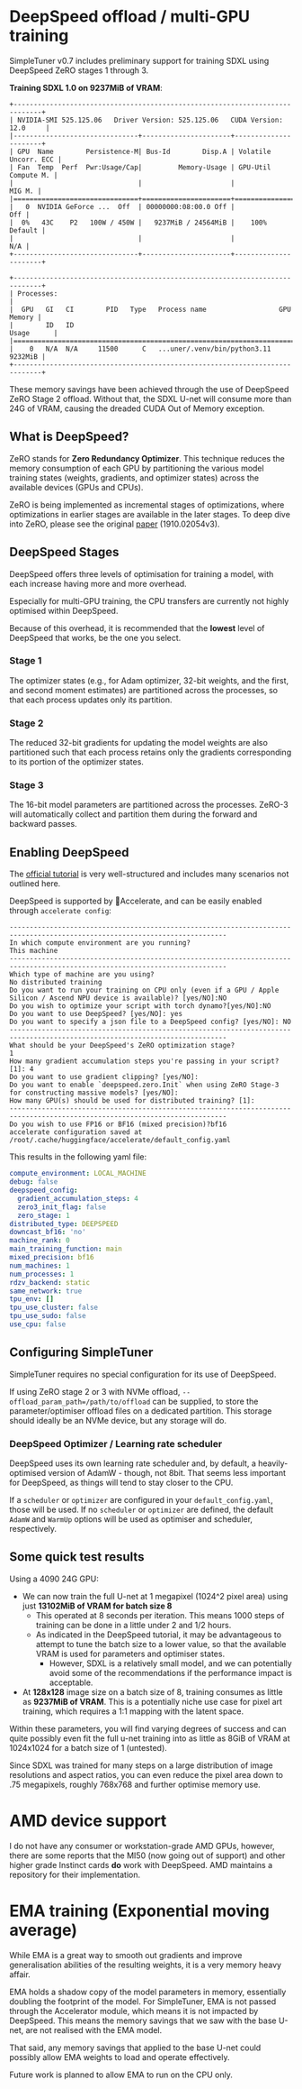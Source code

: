 # DeepSpeed offload / multi-GPU training

SimpleTuner v0.7 includes preliminary support for training SDXL using DeepSpeed ZeRO stages 1 through 3.


**Training SDXL 1.0 on 9237MiB of VRAM**:
```
+-----------------------------------------------------------------------------+
| NVIDIA-SMI 525.125.06   Driver Version: 525.125.06   CUDA Version: 12.0     |
|-------------------------------+----------------------+----------------------+
| GPU  Name        Persistence-M| Bus-Id        Disp.A | Volatile Uncorr. ECC |
| Fan  Temp  Perf  Pwr:Usage/Cap|         Memory-Usage | GPU-Util  Compute M. |
|                               |                      |               MIG M. |
|===============================+======================+======================|
|   0  NVIDIA GeForce ...  Off  | 00000000:08:00.0 Off |                  Off |
|  0%   43C    P2   100W / 450W |   9237MiB / 24564MiB |    100%      Default |
|                               |                      |                  N/A |
+-------------------------------+----------------------+----------------------+
                                                                               
+-----------------------------------------------------------------------------+
| Processes:                                                                  |
|  GPU   GI   CI        PID   Type   Process name                  GPU Memory |
|        ID   ID                                                   Usage      |
|=============================================================================|
|    0   N/A  N/A     11500      C   ...uner/.venv/bin/python3.11     9232MiB |
+-----------------------------------------------------------------------------+
```

These memory savings have been achieved through the use of DeepSpeed ZeRO Stage 2 offload. Without that, the SDXL U-net will consume more than 24G of VRAM, causing the dreaded CUDA Out of Memory exception.

## What is DeepSpeed?

ZeRO stands for **Zero Redundancy Optimizer**. This technique reduces the memory consumption of each GPU by partitioning the various model training states (weights, gradients, and optimizer states) across the available devices (GPUs and CPUs).

ZeRO is being implemented as incremental stages of optimizations, where optimizations in earlier stages are available in the later stages. To deep dive into ZeRO, please see the original [paper](https://arxiv.org/abs/1910.02054v3) (1910.02054v3).

## DeepSpeed Stages

DeepSpeed offers three levels of optimisation for training a model, with each increase having more and more overhead.

Especially for multi-GPU training, the CPU transfers are currently not highly optimised within DeepSpeed.

Because of this overhead, it is recommended that the **lowest** level of DeepSpeed that works, be the one you select.

### Stage 1

The optimizer states (e.g., for Adam optimizer, 32-bit weights, and the first, and second moment estimates) are partitioned across the processes, so that each process updates only its partition.

### Stage 2

The reduced 32-bit gradients for updating the model weights are also partitioned such that each process retains only the gradients corresponding to its portion of the optimizer states.

### Stage 3

The 16-bit model parameters are partitioned across the processes. ZeRO-3 will automatically collect and partition them during the forward and backward passes.

## Enabling DeepSpeed

The [official tutorial](https://www.deepspeed.ai/tutorials/zero/) is very well-structured and includes many scenarios not outlined here.

DeepSpeed is supported by 🤗Accelerate, and can be easily enabled through `accelerate config`:

```
----------------------------------------------------------------------------------------------------------------------------
In which compute environment are you running?
This machine
----------------------------------------------------------------------------------------------------------------------------
Which type of machine are you using?
No distributed training
Do you want to run your training on CPU only (even if a GPU / Apple Silicon / Ascend NPU device is available)? [yes/NO]:NO  
Do you wish to optimize your script with torch dynamo?[yes/NO]:NO
Do you want to use DeepSpeed? [yes/NO]: yes
Do you want to specify a json file to a DeepSpeed config? [yes/NO]: NO
----------------------------------------------------------------------------------------------------------------------------
What should be your DeepSpeed's ZeRO optimization stage?
1
How many gradient accumulation steps you're passing in your script? [1]: 4                                                  
Do you want to use gradient clipping? [yes/NO]:
Do you want to enable `deepspeed.zero.Init` when using ZeRO Stage-3 for constructing massive models? [yes/NO]:
How many GPU(s) should be used for distributed training? [1]:
----------------------------------------------------------------------------------------------------------------------------
Do you wish to use FP16 or BF16 (mixed precision)?bf16                                                                                                                        
accelerate configuration saved at /root/.cache/huggingface/accelerate/default_config.yaml                              
```

This results in the following yaml file:

```yaml
compute_environment: LOCAL_MACHINE
debug: false
deepspeed_config:
  gradient_accumulation_steps: 4
  zero3_init_flag: false
  zero_stage: 1
distributed_type: DEEPSPEED
downcast_bf16: 'no'
machine_rank: 0
main_training_function: main
mixed_precision: bf16
num_machines: 1
num_processes: 1
rdzv_backend: static
same_network: true
tpu_env: []
tpu_use_cluster: false
tpu_use_sudo: false
use_cpu: false
```

## Configuring SimpleTuner

SimpleTuner requires no special configuration for its use of DeepSpeed.

If using ZeRO stage 2 or 3 with NVMe offload, `--offload_param_path=/path/to/offload` can be supplied, to store the parameter/optimiser offload files on a dedicated partition. This storage should ideally be an NVMe device, but any storage will do.

### DeepSpeed Optimizer / Learning rate scheduler

DeepSpeed uses its own learning rate scheduler and, by default, a heavily-optimised version of AdamW - though, not 8bit. That seems less important for DeepSpeed, as things will tend to stay closer to the CPU.

If a `scheduler` or `optimizer` are configured in your `default_config.yaml`, those will be used. If no `scheduler` or `optimizer` are defined, the default `AdamW` and `WarmUp` options will be used as optimiser and scheduler, respectively.

## Some quick test results

Using a 4090 24G GPU:

* We can now train the full U-net at 1 megapixel (1024^2 pixel area) using just **13102MiB of VRAM for batch size 8**
  * This operated at 8 seconds per iteration. This means 1000 steps of training can be done in a little under 2 and 1/2 hours.
  * As indicated in the DeepSpeed tutorial, it may be advantageous to attempt to tune the batch size to a lower value, so that the available VRAM is used for parameters and optimiser states.
    * However, SDXL is a relatively small model, and we can potentially avoid some of the recommendations if the performance impact is acceptable.
* At **128x128** image size on a batch size of 8, training consumes as little as **9237MiB of VRAM**. This is a potentially niche use case for pixel art training, which requires a 1:1 mapping with the latent space.

Within these parameters, you will find varying degrees of success and can quite possibly even fit the full u-net training into as little as 8GiB of VRAM at 1024x1024 for a batch size of 1 (untested).

Since SDXL was trained for many steps on a large distribution of image resolutions and aspect ratios, you can even reduce the pixel area down to .75 megapixels, roughly 768x768 and further optimise memory use.

# AMD device support

I do not have any consumer or workstation-grade AMD GPUs, however, there are some reports that the MI50 (now going out of support) and other higher grade Instinct cards **do** work with DeepSpeed. AMD maintains a repository for their implementation.

# EMA training (Exponential moving average)

While EMA is a great way to smooth out gradients and improve generalisation abilities of the resulting weights, it is a very memory heavy affair.

EMA holds a shadow copy of the model parameters in memory, essentially doubling the footprint of the model. For SimpleTuner, EMA is not passed through the Accelerator module, which means it is not impacted by DeepSpeed. This means the memory savings that we saw with the base U-net, are not realised with the EMA model.

That said, any memory savings that applied to the base U-net could possibly allow EMA weights to load and operate effectively.

Future work is planned to allow EMA to run on the CPU only.